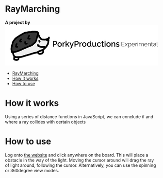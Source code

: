 # RayMarching
**A project by**
![Porky Productions Experimental](./ppioExpermentalDark.png)

- [RayMarching](#raymarching)
- [How it works](#how-it-works)
- [How to use](#how-to-use)

# How it works
Using a series of distance functions in JavaScript, we can conclude if and where a ray collides with certain objects
# How to use
Log onto [the website](https://porkyproductions.github.io/RayMarching/) and click anywhere on the board. This will place a obstacle in the way of the light. Moving the cursor around will drag the ray of light around, following the cursor. Alternatively, you can use the spinning or 360degree view modes.